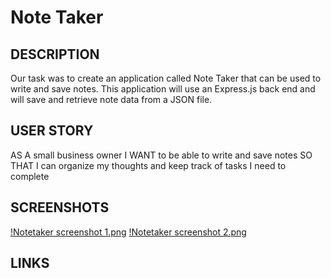 # Note Taker

## DESCRIPTION

Our task was to create an application called Note Taker that can be used to write and save notes. This application will use an Express.js back end and will save and retrieve note data from a JSON file.

## USER STORY

AS A small business owner
I WANT to be able to write and save notes
SO THAT I can organize my thoughts and keep track of tasks I need to complete

## SCREENSHOTS

[!Notetaker screenshot 1.png](./images/Notetaker%20screenshot%201.png)
[!Notetaker screenshot 2.png](./images/Notetaker%20screenshot%202.png)

## LINKS

